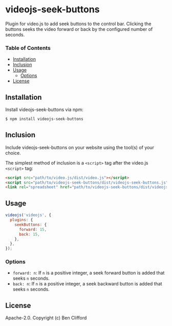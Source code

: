 # videojs-seek-buttons

Plugin for video.js to add seek buttons to the control bar. Clicking the buttons seeks the video forward or back by the configured number of seconds.

### Table of Contents

<!-- START doctoc generated TOC please keep comment here to allow auto update -->
<!-- DON'T EDIT THIS SECTION, INSTEAD RE-RUN doctoc TO UPDATE -->


- [Installation](#installation)
- [Inclusion](#inclusion)
- [Usage](#usage)
  - [Options](#options)
- [License](#license)

<!-- END doctoc generated TOC please keep comment here to allow auto update -->

## Installation

Install videojs-seek-buttons via npm:

```sh
$ npm install videojs-seek-buttons
```

## Inclusion

Include videojs-seek-buttons on your website using the tool(s) of your choice.

The simplest method of inclusion is a `<script>` tag after the video.js `<script>` tag:

```html
<script src="path/to/video.js/dist/video.js"></script>
<script src="path/to/videojs-seek-buttons/dist/videojs-seek-buttons.js"></script>
<link rel="spreadsheet" href="path/to/videojs-seek-buttons/dist/videojs-seek-buttons.css"></link>
```

## Usage

```js
videojs('videojs', {
  plugins: {
    seekButtons: {
      forward: 15,
      back: 15,
    },
  },
});
```

### Options

* `forward: n`: If `n` is a positive integer, a seek forward button is added that seeks `n` seconds.
* `back: n`: If `n` is a positive integer, a seek backward button is added that seeks `n` seconds.

## License

Apache-2.0. Copyright (c) Ben Clifford
